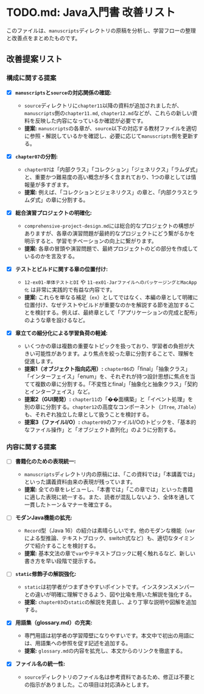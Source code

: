 # TODO.md: Java入門書 改善リスト

このファイルは、`manuscripts`ディレクトリの原稿を分析し、学習フローの整理と改善点をまとめたものです。

## 改善提案リスト

### 構成に関する提案

-   [x] **`manuscripts`と`source`の対応関係の確認:**
    *   `source`ディレクトリに`chapter11`以降の資料が追加されましたが、`manuscripts`側の`chapter11.md`, `chapter12.md`などが、これらの新しい資料を反映した内容になっているか確認が必要です。
    *   **提案:** `manuscripts`の各章が、`source`以下の対応する教材ファイルを適切に参照・解説しているかを確認し、必要に応じて`manuscripts`側を更新する。

-   [x] **`chapter07`の分割:**
    *   `chapter07`は「内部クラス」「コレクション」「ジェネリクス」「ラムダ式」と、重要かつ難易度の高い概念が多く含まれており、1つの章としては情報量が多すぎます。
    *   **提案:** 例えば、「コレクションとジェネリクス」の章と、「内部クラスとラムダ式」の章に分割する。

-   [x] **総合演習プロジェクトの明確化:**
    *   `comprehensive-project-design.md`には総合的なプロジェクトの構想がありますが、各章の演習問題が最終的なプロジェクトにどう繋がるかを明示すると、学習モチベーションの向上に繋がります。
    *   **提案:** 各章の冒頭や演習問題で、最終プロジェクトのどの部分を作成しているのかを言及する。

-   [x] **テストとビルドに関する章の位置付け:**
    *   `12-ex01-単体テストとDI` や `11-ex01-JarファイルへのパッケージングとMacApp化` は非常に実践的で有益な内容です。
    *   **提案:** これらを単なる補足（`ex`）としてではなく、本編の章として明確に位置付け、なぜテストやビルドが重要なのかを解説する節を追加することを検討する。例えば、最終章として「アプリケーションの完成と配布」のような章を設けるなど。

-   [x] **章立ての細分化による学習負荷の軽減:**
    *   いくつかの章は複数の重要なトピックを扱っており、学習者の負担が大きい可能性があります。より焦点を絞った章に分割することで、理解を促進します。
    *   **提案1（オブジェクト指向応用）:** `chapter06`の「final」「抽象クラス」「インターフェイス」「enum」を、それぞれが持つ設計思想に焦点を当てて複数の章に分割する。「不変性とfinal」「抽象化と抽象クラス」「契約とインターフェイス」など。
    *   **提案2（GUI開発）:** `chapter11`の「��面構築」と「イベント処理」を別の章に分割する。`chapter12`の高度なコンポーネント（`JTree`, `JTable`）も、それぞれ独立した章として扱うことを検討する。
    *   **提案3（ファイルI/O）:** `chapter09`のファイルI/Oのトピックを、「基本的なファイル操作」と「オブジェクト直列化」のように分割する。

### 内容に関する提案

-   [ ] **書籍化のための表現統一:**
    *   `manuscripts`ディレクトリ内の原稿には、「この資料では」「本講義では」といった講義資料由来の表現が残っています。
    *   **提案:** 全ての章をレビューし、「本書では」「この章では」といった書籍に適した表現に統一する。また、読者が混乱しないよう、全体を通して一貫したトーン＆マナーを確立する。

-   [ ] **モダンJava機能の拡充:**
    *   `Record`型（Java 16）の紹介は素晴らしいです。他のモダンな機能（`var`による型推論、テキストブロック、switch式など）も、適切なタイミングで紹介することを検討する。
    *   **提案:** 基本文法の章で`var`やテキストブロックに軽く触れるなど、新しい書き方を早い段階で提示する。

-   [ ] **`static`修飾子の解説強化:**
    *   `static`は初学者がつまずきやすいポイントです。インスタンスメンバーとの違いが明確に理解できるよう、図や比喩を用いた解説を強化する。
    *   **提案:** `chapter03`の`static`の解説を見直し、より丁寧な説明や図解を追加する。

-   [x] **用語集（glossary.md）の充実:**
    *   専門用語は初学者の学習障壁になりやすいです。本文中で初出の用語には、用語集への参照を促す記述を追加する。
    *   **提案:** `glossary.md`の内容を拡充し、本文からのリンクを徹底する。

-   [x] **ファイル名の統一性:**
    *   `source`ディレクトリのファイル名は参考資料であるため、修正は不要との指示がありました。この項目は対応済みとします。